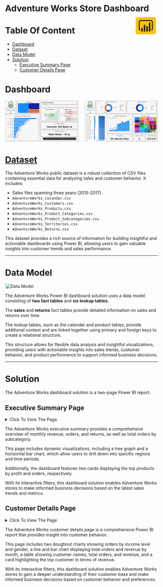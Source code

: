 # Adventure Works Store Dashboard<img src="..\_assets\power-bi.png" align="right" width="80" /><!-- omit in toc -->


# Table Of Content<!-- omit in toc -->
- [Dashboard](#dashboard)
- [Dataset](#dataset)
- [Data Model](#data-model)
- [Solution](#solution)
  - [Executive Summary Page](#executive-summary-page)
  - [Customer Details Page](#customer-details-page)


# Dashboard

<div style="display: flex; justify-content: center;">
  <div style="margin-right: 20px;">
    <img src="Assets\exec_summary_page.jpg" width="800">
  </div>
  <div>
    <img src="Assets\customer_detail_page.png" width="800">
  </div>
</div>


# [Dataset](https://github.com/hossam-elshabory/MS-Power-BI-Projects/tree/main/Adventure%20Works%20Store%20Dashboard/Dataset)
The Adventure Works public dataset is a robust collection of CSV files containing essential data for analyzing sales and customer behavior. It includes:

- Sales files spanning three years (2015-2017).
- `AdventureWorks_Calendar.csv`
- `AdventureWorks_Customers.csv`
- `AdventureWorks_Products.csv`
- `AdventureWorks_Product_Categories.csv`
- `AdventureWorks_Product_Subcategories.csv`
- `AdventureWorks_Territories.csv`
- `AdventureWorks_Returns.csv`

This dataset provides a rich source of information for building insightful and actionable dashboards using Power BI, allowing users to gain valuable insights into customer trends and sales performance.

****

# Data Model

<img src="data_model.png" alt="Data Model" width="500" style="display: block; margin: auto;" />
</p>

The Adventure Works Power BI dashboard solution uses a data model consisting of **two fact tables** and **six lookup tables**. 

The **sales** and **returns** fact tables provide detailed information on sales and returns over time. 

The lookup tables, such as the calendar and product tables, provide additional context and are linked together using primary and foreign keys to create a relational structure. 

This structure allows for flexible data analysis and insightful visualizations, providing users with actionable insights into sales trends, customer behavior, and product performance to support informed business decisions.

****

# Solution
The Adventure Works dashboard solution is a two-page Power BI report.

## Executive Summary Page

<details>
<summary>Click To View The Page</summary>

<div style="text-align:center"><img src="Assets\exec_summary_page.jpg" /></div>
</details>

The Adventure Works executive summary provides a comprehensive overview of monthly revenue, orders, and returns, as well as total orders by subcategory. 

This page includes dynamic visualizations, including a tree graph and a horizontal bar chart, which allow users to drill down into specific regions and time periods. 

Additionally, the dashboard features two cards displaying the top products by profit and orders, respectively. 

With its interactive filters, this dashboard solution enables Adventure Works stores to make informed business decisions based on the latest sales trends and metrics.

## Customer Details Page

<details>
<summary>Click To View The Page</summary>

<div style="text-align:center"><img src="Assets\customer_detail_page.png" /></div>
</details>

The Adventure Works customer details page is a comprehensive Power BI report that provides insight into customer behavior. 

This page includes two doughnut charts showing orders by income level and gender, a line and bar chart displaying total orders and revenue by month, a table showing customer names, total orders, and revenue, and a card highlighting the top customer in terms of revenue. 

With its interactive filters, this dashboard solution enables Adventure Works stores to gain a deeper understanding of their customer base and make informed business decisions based on customer behavior and preferences.
